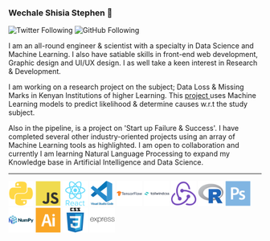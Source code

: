 ### Wechale Shisia Stephen 👋



![Twitter Following](https://img.shields.io/twitter/follow/wessware?label=Twitter%20Activity&style=social)
![GitHub Following](https://img.shields.io/github/stars/wessware/missing_marks_prediction_analysis?label=Starred&style=social)

I am an all-round engineer & scientist with a specialty in Data Science and Machine Learning. I also have satiable skills in front-end web development, Graphic design and UI/UX design. I as well take a keen interest in Research & Development.

I am working on a research project on the subject; Data Loss & Missing Marks in Kenyan Institutions of higher Learning. This <a href='https://github.com/users/wessware/projects/1'> project </a> uses Machine Learning models to predict likelihood & determine causes w.r.t the study subject. 

Also in the pipeline, is a project on 'Start up Failure & Success'. I have completed several other industry-oriented projects using an array of Machine Learning tools as highlighted. I am open to collaboration and currently I am learning Natural Language Processing to expand my Knowledge base in Artificial Intelligence and Data Science. 

---

<img src='https://github.com/devicons/devicon/blob/master/icons/python/python-plain.svg' alt='python_logo' width='50' height='50'/>
<img src='https://github.com/devicons/devicon/blob/master/icons/javascript/javascript-original.svg' alt='javascript_logo' width='50' height='50'/>
<img src='https://github.com/devicons/devicon/blob/master/icons/react/react-original-wordmark.svg' alt='react_logo' width='50' height='50'/>
<img src='https://github.com/devicons/devicon/blob/master/icons/vscode/vscode-original-wordmark.svg' alt='vscode_logo' width='50' height='50'/>
<img src='https://github.com/devicons/devicon/blob/master/icons/tensorflow/tensorflow-original-wordmark.svg' alt='tensorflow_logo' width='50' height='50'/>
<img src='https://github.com/devicons/devicon/blob/master/icons/tailwindcss/tailwindcss-original-wordmark.svg' alt='tailwind_logo' width='50' height='50'/>
<img src='https://github.com/devicons/devicon/blob/master/icons/redux/redux-original.svg' alt='redux_logo' width='50' height='50'/>
<img src='https://github.com/devicons/devicon/blob/master/icons/r/r-original.svg' alt='R_logo' width='50' height='50'/>
<img src='https://github.com/devicons/devicon/blob/master/icons/photoshop/photoshop-plain.svg' alt='photoshop_logo' width='50' height='50'/>
<img src='https://github.com/devicons/devicon/blob/master/icons/numpy/numpy-original-wordmark.svg' alt='numpy_logo' width='50' height='50'/>
<img src='https://github.com/devicons/devicon/blob/master/icons/illustrator/illustrator-plain.svg' alt='illustrator_logo' width='50' height='50'/>
<img src='https://github.com/devicons/devicon/blob/master/icons/css3/css3-original-wordmark.svg' alt='css3_logo' width='50' height='50'/>
<img src='https://github.com/devicons/devicon/blob/master/icons/express/express-original-wordmark.svg' alt='expressjs_logo' width='50' height='50'/>















